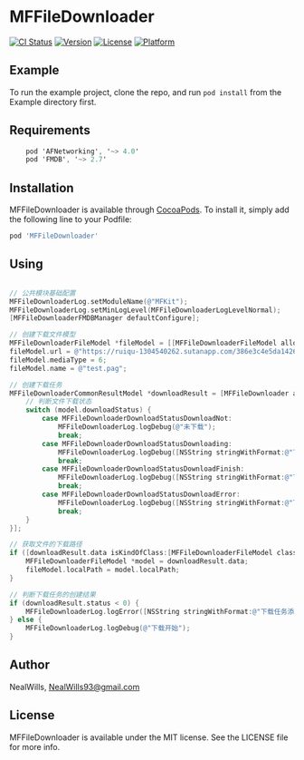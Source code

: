 # MFFileDownloader

[![CI Status](https://img.shields.io/travis/NealWills/MFFileDownloader.svg?style=flat)](https://travis-ci.org/NealWills/MFFileDownloader)
[![Version](https://img.shields.io/cocoapods/v/MFFileDownloader.svg?style=flat)](https://cocoapods.org/pods/MFFileDownloader)
[![License](https://img.shields.io/cocoapods/l/MFFileDownloader.svg?style=flat)](https://cocoapods.org/pods/MFFileDownloader)
[![Platform](https://img.shields.io/cocoapods/p/MFFileDownloader.svg?style=flat)](https://cocoapods.org/pods/MFFileDownloader)

## Example

To run the example project, clone the repo, and run `pod install` from the Example directory first.

## Requirements

```objectivec
    pod 'AFNetworking', '~> 4.0'
    pod 'FMDB', '~> 2.7'
```

## Installation

MFFileDownloader is available through [CocoaPods](https://cocoapods.org). To install
it, simply add the following line to your Podfile:

```ruby
pod 'MFFileDownloader'
```

## Using


```objectivec

// 公共模块基础配置
MFFileDownloaderLog.setModuleName(@"MFKit");
MFFileDownloaderLog.setMinLogLevel(MFFileDownloaderLogLevelNormal);
[MFFileDownloaderFMDBManager defaultConfigure];

// 创建下载文件模型
MFFileDownloaderFileModel *fileModel = [[MFFileDownloaderFileModel alloc] init];
fileModel.url = @"https://ruiqu-1304540262.sutanapp.com/386e3c4e5da14269554fa547a9302066.pag";
fileModel.mediaType = 6;
fileModel.name = @"test.pag";

// 创建下载任务
MFFileDownloaderCommonResultModel *downloadResult = [MFFileDownloader addDownloadFile:fileModel resultBlock:^(MFFileDownloaderDownloadResultModel *model) {
    // 判断文件下载状态
    switch (model.downloadStatus) {
        case MFFileDownloaderDownloadStatusDownloadNot:
            MFFileDownloaderLog.logDebug(@"未下载");
            break;
        case MFFileDownloaderDownloadStatusDownloading:
            MFFileDownloaderLog.logDebug([NSString stringWithFormat:@"下载中 [%@]: %lli - %lli", model.fileModel.fullLocalPath, model.progress.completedUnitCount, model.progress.totalUnitCount]);
            break;
        case MFFileDownloaderDownloadStatusDownloadFinish:
            MFFileDownloaderLog.logDebug([NSString stringWithFormat:@"下载完成 [%@]", model.fileModel.fullLocalPath]);
            break;
        case MFFileDownloaderDownloadStatusDownloadError:
            MFFileDownloaderLog.logDebug([NSString stringWithFormat:@"下载出错 [%@]: %@", model.fileModel.fullLocalPath, model.error.localizedDescription]);
            break;
    }
}];

// 获取文件的下载路径
if ([downloadResult.data isKindOfClass:[MFFileDownloaderFileModel class]]) {
    MFFileDownloaderFileModel *model = downloadResult.data;
    fileModel.localPath = model.localPath;
}

// 判断下载任务的创建结果
if (downloadResult.status < 0) {
    MFFileDownloaderLog.logError([NSString stringWithFormat:@"下载任务添加失败 [%@]: %@", fileModel.fullLocalPath, downloadResult.msg]);
} else {
    MFFileDownloaderLog.logDebug(@"下载开始");
}
```

## Author

NealWills, NealWills93@gmail.com

## License

MFFileDownloader is available under the MIT license. See the LICENSE file for more info.

